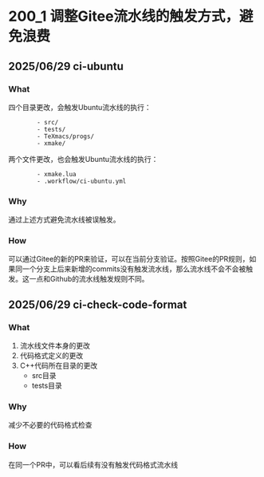 # 200_1 调整Gitee流水线的触发方式，避免浪费
## 2025/06/29 ci-ubuntu
### What
四个目录更改，会触发Ubuntu流水线的执行：
```
        - src/
        - tests/
        - TeXmacs/progs/
        - xmake/
```
两个文件更改，也会触发Ubuntu流水线的执行：
```
        - xmake.lua
        - .workflow/ci-ubuntu.yml
```
### Why
通过上述方式避免流水线被误触发。

### How
可以通过Gitee的新的PR来验证，可以在当前分支验证。按照Gitee的PR规则，如果同一个分支上后来新增的commits没有触发流水线，那么流水线不会不会被触发。这一点和Github的流水线触发规则不同。

## 2025/06/29 ci-check-code-format
### What
1. 流水线文件本身的更改
2. 代码格式定义的更改
3. C++代码所在目录的更改
   + src目录
   + tests目录

### Why
减少不必要的代码格式检查

### How
在同一个PR中，可以看后续有没有触发代码格式流水线
